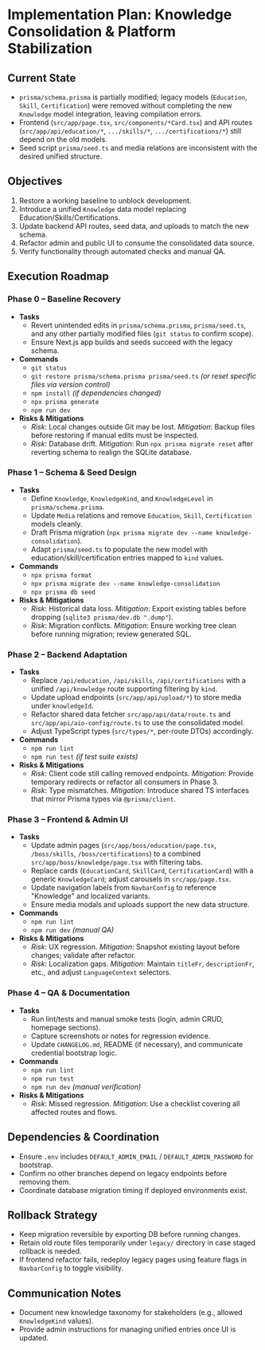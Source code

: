 # Implementation Plan: Knowledge Consolidation & Platform Stabilization

## Current State
- `prisma/schema.prisma` is partially modified; legacy models (`Education`, `Skill`, `Certification`) were removed without completing the new `Knowledge` model integration, leaving compilation errors.
- Frontend (`src/app/page.tsx`, `src/components/*Card.tsx`) and API routes (`src/app/api/education/*`, `.../skills/*`, `.../certifications/*`) still depend on the old models.
- Seed script `prisma/seed.ts` and media relations are inconsistent with the desired unified structure.

## Objectives
1. Restore a working baseline to unblock development.
2. Introduce a unified `Knowledge` data model replacing Education/Skills/Certifications.
3. Update backend API routes, seed data, and uploads to match the new schema.
4. Refactor admin and public UI to consume the consolidated data source.
5. Verify functionality through automated checks and manual QA.

## Execution Roadmap

### Phase 0 – Baseline Recovery
- **Tasks**
  - Revert unintended edits in `prisma/schema.prisma`, `prisma/seed.ts`, and any other partially modified files (`git status` to confirm scope).
  - Ensure Next.js app builds and seeds succeed with the legacy schema.
- **Commands**
  - `git status`
  - `git restore prisma/schema.prisma prisma/seed.ts` *(or reset specific files via version control)*
  - `npm install` *(if dependencies changed)*
  - `npx prisma generate`
  - `npm run dev`
- **Risks & Mitigations**
  - *Risk*: Local changes outside Git may be lost. *Mitigation*: Backup files before restoring if manual edits must be inspected.
  - *Risk*: Database drift. *Mitigation*: Run `npx prisma migrate reset` after reverting schema to realign the SQLite database.

### Phase 1 – Schema & Seed Design
- **Tasks**
  - Define `Knowledge`, `KnowledgeKind`, and `KnowledgeLevel` in `prisma/schema.prisma`.
  - Update `Media` relations and remove `Education`, `Skill`, `Certification` models cleanly.
  - Draft Prisma migration (`npx prisma migrate dev --name knowledge-consolidation`).
  - Adapt `prisma/seed.ts` to populate the new model with education/skill/certification entries mapped to `kind` values.
- **Commands**
  - `npx prisma format`
  - `npx prisma migrate dev --name knowledge-consolidation`
  - `npx prisma db seed`
- **Risks & Mitigations**
  - *Risk*: Historical data loss. *Mitigation*: Export existing tables before dropping (`sqlite3 prisma/dev.db ".dump"`).
  - *Risk*: Migration conflicts. *Mitigation*: Ensure working tree clean before running migration; review generated SQL.

### Phase 2 – Backend Adaptation
- **Tasks**
  - Replace `/api/education`, `/api/skills`, `/api/certifications` with a unified `/api/knowledge` route supporting filtering by `kind`.
  - Update upload endpoints (`src/app/api/upload/*`) to store media under `knowledgeId`.
  - Refactor shared data fetcher `src/app/api/data/route.ts` and `src/app/api/aio-config/route.ts` to use the consolidated model.
  - Adjust TypeScript types (`src/types/*`, per-route DTOs) accordingly.
- **Commands**
  - `npm run lint`
  - `npm run test` *(if test suite exists)*
- **Risks & Mitigations**
  - *Risk*: Client code still calling removed endpoints. *Mitigation*: Provide temporary redirects or refactor all consumers in Phase 3.
  - *Risk*: Type mismatches. *Mitigation*: Introduce shared TS interfaces that mirror Prisma types via `@prisma/client`.

### Phase 3 – Frontend & Admin UI
- **Tasks**
  - Update admin pages (`src/app/boss/education/page.tsx`, `/boss/skills`, `/boss/certifications`) to a combined `src/app/boss/knowledge/page.tsx` with filtering tabs.
  - Replace cards (`EducationCard`, `SkillCard`, `CertificationCard`) with a generic `KnowledgeCard`; adjust carousels in `src/app/page.tsx`.
  - Update navigation labels from `NavbarConfig` to reference "Knowledge" and localized variants.
  - Ensure media modals and uploads support the new data structure.
- **Commands**
  - `npm run lint`
  - `npm run dev` *(manual QA)*
- **Risks & Mitigations**
  - *Risk*: UX regression. *Mitigation*: Snapshot existing layout before changes; validate after refactor.
  - *Risk*: Localization gaps. *Mitigation*: Maintain `titleFr`, `descriptionFr`, etc., and adjust `LanguageContext` selectors.

### Phase 4 – QA & Documentation
- **Tasks**
  - Run lint/tests and manual smoke tests (login, admin CRUD, homepage sections).
  - Capture screenshots or notes for regression evidence.
  - Update `CHANGELOG.md`, README (if necessary), and communicate credential bootstrap logic.
- **Commands**
  - `npm run lint`
  - `npm run test`
  - `npm run dev` *(manual verification)*
- **Risks & Mitigations**
  - *Risk*: Missed regression. *Mitigation*: Use a checklist covering all affected routes and flows.

## Dependencies & Coordination
- Ensure `.env` includes `DEFAULT_ADMIN_EMAIL` / `DEFAULT_ADMIN_PASSWORD` for bootstrap.
- Confirm no other branches depend on legacy endpoints before removing them.
- Coordinate database migration timing if deployed environments exist.

## Rollback Strategy
- Keep migration reversible by exporting DB before running changes.
- Retain old route files temporarily under `legacy/` directory in case staged rollback is needed.
- If frontend refactor fails, redeploy legacy pages using feature flags in `NavbarConfig` to toggle visibility.

## Communication Notes
- Document new knowledge taxonomy for stakeholders (e.g., allowed `KnowledgeKind` values).
- Provide admin instructions for managing unified entries once UI is updated.
